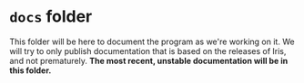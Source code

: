# `docs` folder

This folder will be here to document the program as we're working on it. We will
try to only publish documentation that is based on the releases of Iris, and
not prematurely. **The most recent, unstable documentation will be in this
folder.**
